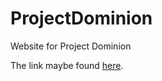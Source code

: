 # ProjectDominion
Website for Project Dominion

The link maybe found [here](https://projectdominion.net).
